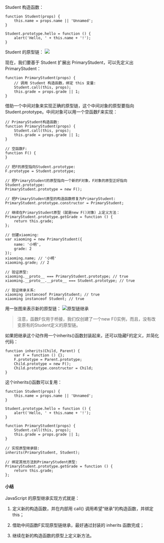 Student 构造函数：
```
function Student(props) {
    this.name = props.name || 'Unnamed';
}

Student.prototype.hello = function () {
    alert('Hello, ' + this.name + '!');
}
```

Student 的原型链：
![](https://cdn.liaoxuefeng.com/cdn/files/attachments/001439872136313496e60e07ed143bda40a0200b12d8cc3000/l)

现在，我们要基于 Student 扩展出 PrimaryStudent，可以先定义出 PrimaryStudent：
```
function PrimaryStudent(props) {
    // 调用 Student 构造函数，绑定 this 变量:
    Student.call(this, props);
    this.grade = props.grade || 1;
}
```

借助一个中间对象来实现正确的原型链，这个中间对象的原型要指向Student.prototype。中间对象可以用一个空函数F来实现：
```
// PrimaryStudent构造函数:
function PrimaryStudent(props) {
    Student.call(this, props);
    this.grade = props.grade || 1;
}

// 空函数F:
function F() {
}

// 把F的原型指向Student.prototype:
F.prototype = Student.prototype;

// 把PrimaryStudent的原型指向一个新的F对象，F对象的原型正好指向Student.prototype:
PrimaryStudent.prototype = new F();

// 把PrimaryStudent原型的构造函数修复为PrimaryStudent:
PrimaryStudent.prototype.constructor = PrimaryStudent;

// 继续在PrimaryStudent原型（就是new F()对象）上定义方法：
PrimaryStudent.prototype.getGrade = function () {
    return this.grade;
};

// 创建xiaoming:
var xiaoming = new PrimaryStudent({
    name: '小明',
    grade: 2
});
xiaoming.name; // '小明'
xiaoming.grade; // 2

// 验证原型:
xiaoming.__proto__ === PrimaryStudent.prototype; // true
xiaoming.__proto__.__proto__ === Student.prototype; // true

// 验证继承关系:
xiaoming instanceof PrimaryStudent; // true
xiaoming instanceof Student; // true
```
用一张图来表示新的原型链：
![原型链继承](https://cdn.liaoxuefeng.com/cdn/files/attachments/001439872160923ca15925ec79f4692a98404ddb2ed5503000/l)

> 注意，函数F仅用于桥接，我们仅创建了一个new F()实例，而且，没有改变原有的Student定义的原型链。

如果把继承这个动作用一个inherits()函数封装起来，还可以隐藏F的定义，并简化代码：

```
function inherits(Child, Parent) {
    var F = function () {};
    F.prototype = Parent.prototype;
    Child.prototype = new F();
    Child.prototype.constructor = Child;
}
```

这个inherits()函数可以复用：

```
function Student(props) {
    this.name = props.name || 'Unnamed';
}

Student.prototype.hello = function () {
    alert('Hello, ' + this.name + '!');
}

function PrimaryStudent(props) {
    Student.call(this, props);
    this.grade = props.grade || 1;
}

// 实现原型继承链:
inherits(PrimaryStudent, Student);

// 绑定其他方法到PrimaryStudent原型:
PrimaryStudent.prototype.getGrade = function () {
    return this.grade;
};
```


#### 小结
JavaScript 的原型继承实现方式就是：

1. 定义新的构造函数，并在内部用 call() 调用希望“继承”的构造函数，并绑定 this；

2. 借助中间函数F实现原型链继承，最好通过封装的 inherits 函数完成；

3. 继续在新的构造函数的原型上定义新方法。